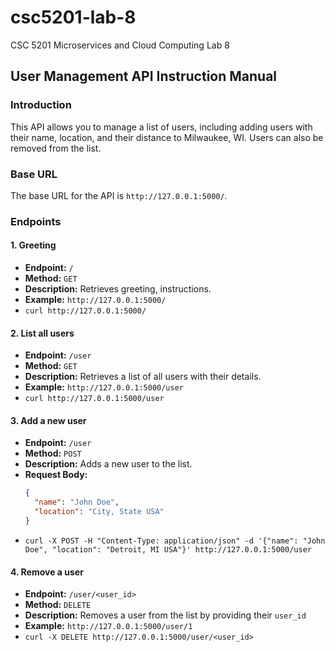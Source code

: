 # csc5201-lab-8
CSC 5201 Microservices and Cloud Computing Lab 8


## User Management API Instruction Manual

### Introduction
This API allows you to manage a list of users, including adding users with their name, location, and their distance to Milwaukee, WI. Users can also be removed from the list.

### Base URL
The base URL for the API is `http://127.0.0.1:5000/`.

### Endpoints

#### 1. Greeting
- **Endpoint:** `/`
- **Method:** `GET`
- **Description:** Retrieves greeting, instructions.
- **Example:** `http://127.0.0.1:5000/`
- `curl http://127.0.0.1:5000/`

#### 2. List all users
- **Endpoint:** `/user`
- **Method:** `GET`
- **Description:** Retrieves a list of all users with their details.
- **Example:** `http://127.0.0.1:5000/user`
- `curl http://127.0.0.1:5000/user`

#### 3. Add a new user
- **Endpoint:** `/user`
- **Method:** `POST`
- **Description:** Adds a new user to the list.
- **Request Body:**
  ```json
  {
    "name": "John Doe",
    "location": "City, State USA"
  }
- `curl -X POST -H "Content-Type: application/json" -d '{"name": "John Doe", "location": "Detroit, MI USA"}' http://127.0.0.1:5000/user`

#### 4. Remove a user
- **Endpoint:** `/user/<user_id>`
- **Method:** `DELETE`
- **Description:** Removes a user from the list by providing their `user_id`
- **Example:** `http://127.0.0.1:5000/user/1`
- `curl -X DELETE http://127.0.0.1:5000/user/<user_id>`
